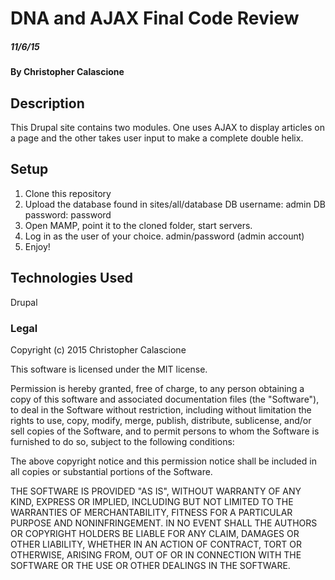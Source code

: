 # DNA and AJAX Final Code Review

##### 11/6/15

#### By Christopher Calascione

## Description

This Drupal site contains two modules. One uses AJAX to display articles on a page and the other takes user input to make a complete double helix.

## Setup

1. Clone this repository
2. Upload the database found in sites/all/database
    DB username: admin
    DB password: password
3. Open MAMP, point it to the cloned folder, start servers.
4. Log in as the user of your choice.
    admin/password (admin account)
5. Enjoy!



## Technologies Used

Drupal


### Legal

Copyright (c) 2015 Christopher Calascione

This software is licensed under the MIT license.

Permission is hereby granted, free of charge, to any person obtaining a copy
of this software and associated documentation files (the "Software"), to deal
in the Software without restriction, including without limitation the rights
to use, copy, modify, merge, publish, distribute, sublicense, and/or sell
copies of the Software, and to permit persons to whom the Software is
furnished to do so, subject to the following conditions:

The above copyright notice and this permission notice shall be included in
all copies or substantial portions of the Software.

THE SOFTWARE IS PROVIDED "AS IS", WITHOUT WARRANTY OF ANY KIND, EXPRESS OR
IMPLIED, INCLUDING BUT NOT LIMITED TO THE WARRANTIES OF MERCHANTABILITY,
FITNESS FOR A PARTICULAR PURPOSE AND NONINFRINGEMENT. IN NO EVENT SHALL THE
AUTHORS OR COPYRIGHT HOLDERS BE LIABLE FOR ANY CLAIM, DAMAGES OR OTHER
LIABILITY, WHETHER IN AN ACTION OF CONTRACT, TORT OR OTHERWISE, ARISING FROM,
OUT OF OR IN CONNECTION WITH THE SOFTWARE OR THE USE OR OTHER DEALINGS IN
THE SOFTWARE.
